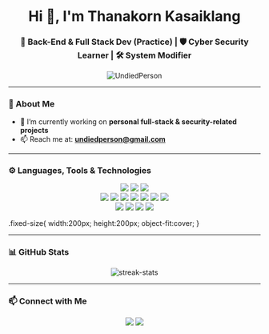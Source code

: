 <h1 align="center">Hi 👋, I'm Thanakorn Kasaiklang</h1>
<h3 align="center">🔧 Back-End & Full Stack Dev (Practice) | 🛡️ Cyber Security Learner | 🛠️ System Modifier</h3>

<p align="center">
  <img src="https://komarev.com/ghpvc/?username=UndiedPerson&label=Profile%20views&color=0e75b6&style=flat" alt="UndiedPerson" />
</p>

---

### 🚀 About Me

- 🔭 I’m currently working on **personal full-stack & security-related projects**  
- 📫 Reach me at: **undiedperson@gmail.com**

---

### ⚙️ Languages, Tools & Technologies

<p align="center">
  <img src="https://img.icons8.com/?size=100&id=101665&format=png&color=000000" />
  <img src="https://img.icons8.com/?size=100&id=38792&format=png&color=000000" class="fixed-size"/>
  <img src="https://github.com/user-attachments/assets/23278218-9bd0-47b9-97bb-d631375bc0e8"class="fixed-size">
  <br/>
  <img src="https://img.icons8.com/?size=100&id=D2Hi2VkJSi33&format=png&color=000000" class="fixed-size"/>
  <img src="https://img.icons8.com/?size=100&id=YjeKwnSQIBUq&format=png&color=000000" class="fixed-size"/>
  <img src="https://img.icons8.com/?size=100&id=13679&format=png&color=000000" class="fixed-size"/>
  <img src="https://img.icons8.com/?size=100&id=0FC8MqL9J16f&format=png&color=000000" class="fixed-size"/>
  <img src="https://img.icons8.com/?size=100&id=Xf1sHBmY73hA&format=png&color=000000"class="fixed-size"/>
  <img src="https://img.icons8.com/?size=100&id=13441&format=png&color=000000" class="fixed-size"/>
  <img src= "https://img.icons8.com/?size=100&id=8kgqBk4Qgj9P&format=png&color=000000" class="fixed-size"/>
<!--   <img src="https://img.shields.io/badge/C-00599C?logo=c&logoColor=white" /> -->
<!--   <img src="https://img.shields.io/badge/C%23-239120?logo=csharp&logoColor=white" /> -->
  <br/>
  <img src="https://img.icons8.com/?size=100&id=40670&format=png&color=000000" class="fixed-size"/>
  <img src="https://img.icons8.com/?size=100&id=asWSSTBrDlTW&format=png&color=000000" class="fixed-size"/>
  <img src="https://img.icons8.com/?size=100&id=J6KcaRLsTgpZ&format=png&color=000000" class="fixed-size"/>
  <img src="https://cdn.brandfetch.io/iddQCDuFIW/w/400/h/400/theme/dark/icon.png?c=1bxid64Mup7aczewSAYMX&t=1744345016328" class="fixed-size"/>
</p>

.fixed-size{
width:200px;
height:200px;
object-fit:cover;
}

---

### 📊 GitHub Stats

<p align="center">
  <img src="https://github-readme-streak-stats.herokuapp.com/?user=UndiedPerson&theme=radical" alt="streak-stats"/>
</p>

---

### 📫 Connect with Me

<p align="center">
  <a href="mailto:undiedperson@gmail.com"><img src= "https://img.icons8.com/?size=100&id=P7UIlhbpWzZm&format=png&color=000000" /></a>
  <a href="https://linkedin.com/in/thanakorn-kasaiklang-4a63472a4" target="_blank"><img src="https://img.shields.io/badge/LinkedIn-0A66C2?logo=linkedin&logoColor=white" /></a>
</p>
